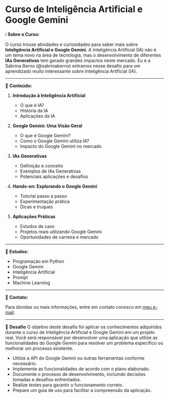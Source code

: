 # Curso de Inteligência Artificial e Google Gemini

ℹ️ **Sobre o Curso:**

O curso trouxe atividades e curiosidades para saber mais sobre **Inteligência Artificial e Google Gemini**. A Inteligência Artificial (IA) não é um tema novo na área de tecnologia, mas o desenvolvimento de diferentes **IAs Generativas** tem gerado grandes impactos neste mercado. Eu e a Sabrina Berno (@sabrinaberno) entramos nesse desafio para um aprendizado muito interessante sobre Inteligência Artificial (IA).

---

📝 **Conteúdo:**

1. **Introdução à Inteligência Artificial**
   - O que é IA?
   - História da IA
   - Aplicações da IA
   
2. **Google Gemini: Uma Visão Geral**
   - O que é Google Gemini?
   - Como o Google Gemini utiliza IA?
   - Impacto do Google Gemini no mercado
   
3. **IAs Generativas**
   - Definição e conceito
   - Exemplos de IAs Generativas
   - Potenciais aplicações e desafios
   
4. **Hands-on: Explorando o Google Gemini**
   - Tutorial passo a passo
   - Experimentação prática
   - Dicas e truques
   
5. **Aplicações Práticas**
   - Estudos de caso
   - Projetos reais utilizando Google Gemini
   - Oportunidades de carreira e mercado
   
---

🔧 **Estudos:**

- Programação em Python
- Google Gemini
- Inteligência Artificial
- Prompt 
- Machine Learning
   
---

📧 **Contato:**

Para dúvidas ou mais informações, entre em contato conosco em [meu e-mail](eduardaabritta@gmail.com).

---

🚀 **Desafio**
O objetivo deste desafio foi aplicar os conhecimentos adquiridos durante o curso de Inteligência Artificial e Google Gemini em um projeto real. Você será responsável por desenvolver uma aplicação que utilize as funcionalidades do Google Gemini para resolver um problema específico ou melhorar um processo existente.

- Utilize a API do Google Gemini ou outras ferramentas conforme necessário.
- Implemente as funcionalidades de acordo com o plano elaborado.
- Documente o processo de desenvolvimento, incluindo decisões tomadas e desafios enfrentados.
- Realize testes para garantir o funcionamento correto.
- Prepare um guia de uso para facilitar a compreensão da aplicação.


